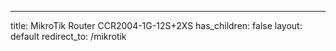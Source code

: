 ---
title: MikroTik Router CCR2004-1G-12S+2XS
has_children: false
layout: default
redirect_to: /mikrotik